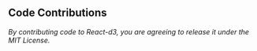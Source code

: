 ## Code Contributions
_By contributing code to React-d3, you are agreeing to release it under the MIT License._
